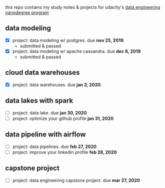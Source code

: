 this repo contains my study notes & projects for udacity's [data engineering nanodegree program](https://www.udacity.com/course/data-engineer-nanodegree--nd027)

## data modeling
* [x] project: data modeling w/ postgres. due **nov 25, 2019**.
  * submitted & passed
* [x] project: data modeling w/ apache cassandra. due **dec 8, 2019**
  * submitted & passed

## cloud data warehouses
* [x] project: data warehouses. due **jan 3, 2020**.

## data lakes with spark
* [ ] project: data lake. due **jan 30, 2020**
* [ ] project: optimize your github profile **jan 31, 2020**

## data pipeline with airflow
* [ ] project: data pipelines. due **feb 27, 2020**
* [ ] project: improve your linkedin profile **feb 28, 2020**

## capstone project
* [ ] project: data engineering capstone project. due **mar 27, 2020**
